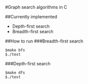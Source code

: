 #Graph search algorithms in C

##Currently implemented
* Depth-first search
* Breadth-first search

##How to run
###Breadth-first search
```
$make bfs
$./test
```
###Depth-first search
```
$make dfs
$./test
```

